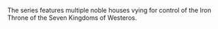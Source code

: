 The series features multiple noble houses vying for control of the Iron Throne of the Seven Kingdoms of Westeros.
